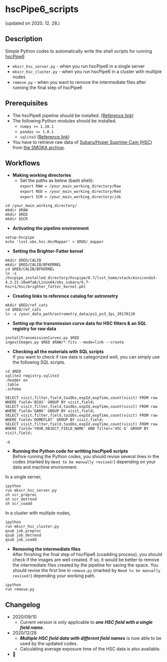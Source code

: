 # hscPipe6_scripts
(updated on 2020. 12. 28.)


## Description
Simple Python codes to automatically write the shell scripts for running [hscPipe6](https://hsc.mtk.nao.ac.jp/pipedoc/pipedoc_6_e/index.html)

* ``mkscr_hsc_server.py`` - when you run hscPipe6 in a single server
* ``mkscr_hsc_cluster.py`` - when you run hscPipe6 in a cluster with multiple nodes
* ``remove.py`` - when you want to remove the intermediate files after running the final step of hscPipe6


## Prerequisites
* The hscPipe6 pipeline should be installed. ([Reference link](https://hsc.mtk.nao.ac.jp/pipedoc/pipedoc_6_e/install_env_e/install.html))
* The following Python modules should be installed.
  * ``numpy >= 1.18.1``
  * ``pandas >= 1.0.1``
  * ``sqlite3`` ([Reference link](https://docs.python.org/3/library/sqlite3.html))
* You have to retrieve raw data of [Subaru/Hyper Suprime-Cam (HSC)](https://www.subarutelescope.org/Observing/Instruments/HSC/index.html) from [the SMOKA archive](https://smoka.nao.ac.jp/).

 
## Workflows
* __Making working directories__
  * Set the paths as below (bash shell):  
    ``export RAW = /your_main_working_directory/Raw``  
    ``export RED = /your_main_working_directory/Red``  
    ``export SCR = /your_main_working_directory/job``  

```
cd /your_main_working_directory/
mkdir $RAW
mkdir $RED
mkdir $SCR
```


* __Activating the pipeline environment__

```
setup-hscpipe
echo 'lsst.obs.hsc.HscMapper' > $RED/_mapper
```


* __Setting the Brighter-Fatter kernel__

```
mkdir $RED/CALIB
mkdir $RED/CALIB/BFKERNEL
cd $RED/CALIB/BFKERNEL
ln -s /hscpipe_installed_directory/hscpipe/6.7/lsst_home/stack/miniconda3-4.3.21-10a4fa6/Linux64/obs_subaru/6.7-hsc+1/hsc/brighter_fatter_kernel.pkl
```


* __Creating links to reference catalog for astrometry__

```
mkdir $RED/ref_cats
cd $RED/ref_cats
ln -s /your_data_path/astrometry_data/ps1_pv3_3pi_20170110
```


* __Setting up the transmission curve data for HSC filters & an SQL registry for raw data__

```
installTransmissionCurves.py $RED
ingestImages.py $RED $RAW/*.fits --mode=link --create
```


* __Checking all the materials with SQL scripts__  
If you want to check if raw data is categorized well, you can simply use the following SQL scripts.

```
cd $RED
sqlite3 registry.sqlite3
.header on
.table
.schema

SELECT visit,filter,field,taiObs,expId,expTime,count(visit) FROM raw WHERE field='BIAS' GROUP BY visit,field;
SELECT visit,filter,field,taiObs,expId,expTime,count(visit) FROM raw WHERE field='DARK' GROUP BY visit,field;
SELECT visit,filter,field,taiObs,expId,expTime,count(visit) FROM raw WHERE field='DOMEFLAT' GROUP BY visit,field;
SELECT visit,filter,field,taiObs,expId,expTime,count(visit) FROM raw WHERE field='YOUR_OBJECT_FIELD_NAME' AND filter='HSC-G' GROUP BY visit,field;

.q
```


* __Running the Python code for writting hscPipe6 scripts__  
Before running the Python codes, you should revise several lines in the codes (marked by ``Need to be manually revised!``) depending on your data and machine environment.

In a single server,
```
ipython
run mkscr_hsc_server.py
sh scr_preproc
sh scr_detrend
sh scr_coadd
```

In a cluster with multiple nodes,
```
ipython
run mkscr_hsc_cluster.py
qsub job_preproc
qsub job_detrend
qsub job_coadd
```


* __Removing the intermediate files__  
After finishing the final step of hscPipe6 (coadding process), you should check if the images are well created. If so, it would be better to remove the intermediate files created by the pipeline for saving the space. You should revise the first line in ``remove.py`` (marked by ``Need to be manually revised!``) depending your working path.
```
ipython
run remove.py
```


## Changelog
* 2020/09/10
  * Current version is only applicable to _**one HSC field with a single field name**_.
* 2020/12/28
  * _**Multiple HSC field data with different field names**_ is now able to be used by the updated codes.
  * Calculating average exposure time of the HSC data is also available.
* :snail:

